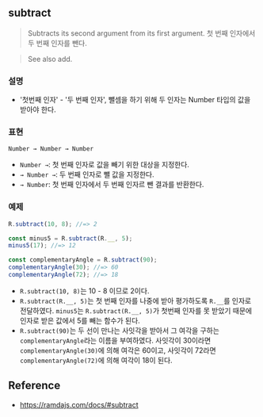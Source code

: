 ## subtract
> Subtracts its second argument from its first argument.
> 첫 번째 인자에서 두 번째 인자를 뺀다.

> See also add.

### 설명
- '첫번째 인자' - '두 번째 인자', 뺄셈을 하기 위해 두 인자는 Number 타입의 값을 받아야 한다.

### 표현
```
Number → Number → Number
```
- `Number →`: 첫 번째 인자로 값을 빼기 위한 대상을 지정한다.
- `→ Number →`: 두 번째 인자로 뺄 값을 지정한다.
- `→ Number`: 첫 번째 인자에서 두 번째 인자르 뺀 결과를 반환한다.

### 예제
```js
R.subtract(10, 8); //=> 2

const minus5 = R.subtract(R.__, 5);
minus5(17); //=> 12

const complementaryAngle = R.subtract(90);
complementaryAngle(30); //=> 60
complementaryAngle(72); //=> 18
```
- `R.subtract(10, 8)`는 10 - 8 이므로 2이다.
- `R.subtract(R.__, 5)`는 첫 번째 인자를 나중에 받아 평가하도록 `R.__`를 인자로 전달하였다. `minus5`는 `R.subtract(R.__, 5)`가 첫번째 인자를 못 받았기 때문에 인자로 받은 값에서 5를 빼는 함수가 된다.
- `R.subtract(90)`는 두 선이 만나는 사잇각을 받아서 그 여각을 구하는 `complementaryAngle`라는 이름을 부여하였다. 사잇각이 30이라면 `complementaryAngle(30)`에 의해 여각은 60이고, 사잇각이 72라면 `complementaryAngle(72)`에 의해 여각이 18이 된다.

## Reference
- https://ramdajs.com/docs/#subtract
